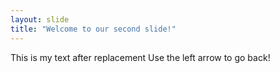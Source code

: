 ```yaml
---
layout: slide
title: "Welcome to our second slide!"
---
```

This is my text after replacement
Use the left arrow to go back!
